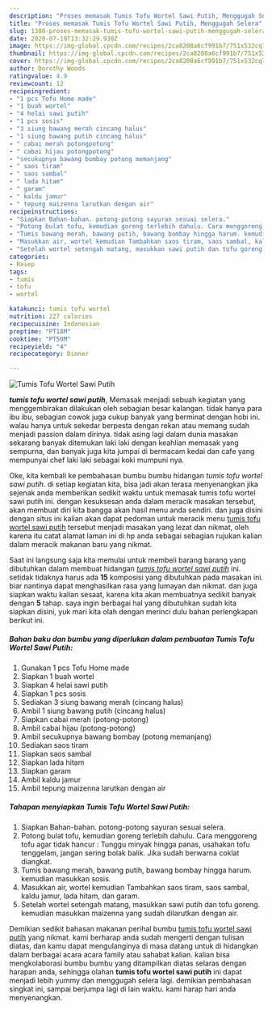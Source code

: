```yaml
---
description: "Proses memasak Tumis Tofu Wortel Sawi Putih, Menggugah Selera"
title: "Proses memasak Tumis Tofu Wortel Sawi Putih, Menggugah Selera"
slug: 1380-proses-memasak-tumis-tofu-wortel-sawi-putih-menggugah-selera
date: 2020-07-19T13:32:29.930Z
image: https://img-global.cpcdn.com/recipes/2ca8208a6cf991b7/751x532cq70/tumis-tofu-wortel-sawi-putih-foto-resep-utama.jpg
thumbnail: https://img-global.cpcdn.com/recipes/2ca8208a6cf991b7/751x532cq70/tumis-tofu-wortel-sawi-putih-foto-resep-utama.jpg
cover: https://img-global.cpcdn.com/recipes/2ca8208a6cf991b7/751x532cq70/tumis-tofu-wortel-sawi-putih-foto-resep-utama.jpg
author: Dorothy Woods
ratingvalue: 4.9
reviewcount: 12
recipeingredient:
- "1 pcs Tofu Home made"
- "1 buah wortel"
- "4 helai sawi putih"
- "1 pcs sosis"
- "3 siung bawang merah cincang halus"
- "1 siung bawang putih cincang halus"
- " cabai merah potongpotong"
- " cabai hijau potongpotong"
- "secukupnya bawang bombay potong memanjang"
- " saos tiram"
- " saos sambal"
- " lada hitam"
- " garam"
- " kaldu jamur"
- " tepung maizenna larutkan dengan air"
recipeinstructions:
- "Siapkan Bahan-bahan. potong-potong sayuran sesuai selera."
- "Potong bulat tofu, kemudian goreng terlebih dahulu. Cara menggoreng tofu agar tidak hancur : Tunggu minyak hingga panas, usahakan tofu tenggelam, jangan sering bolak balik. Jika sudah berwarna coklat diangkat."
- "Tumis bawang merah, bawang putih, bawang bombay hingga harum. kemudian masukkan sosis."
- "Masukkan air, wortel kemudian Tambahkan saos tiram, saos sambal, kaldu jamur, lada hitam, dan garam."
- "Setelah wortel setengah matang, masukkan sawi putih dan tofu goreng. kemudian masukkan maizenna yang sudah dilarutkan dengan air."
categories:
- Resep
tags:
- tumis
- tofu
- wortel

katakunci: tumis tofu wortel 
nutrition: 227 calories
recipecuisine: Indonesian
preptime: "PT18M"
cooktime: "PT50M"
recipeyield: "4"
recipecategory: Dinner

---
```



![Tumis Tofu Wortel Sawi Putih](https://img-global.cpcdn.com/recipes/2ca8208a6cf991b7/751x532cq70/tumis-tofu-wortel-sawi-putih-foto-resep-utama.jpg)

<b><i>tumis tofu wortel sawi putih</i></b>, Memasak menjadi sebuah kegiatan yang menggembirakan dilakukan oleh sebagian besar kalangan. tidak hanya para ibu ibu, sebagian cowok juga cukup banyak yang berminat dengan hobi ini. walau hanya untuk sekedar berpesta dengan rekan atau memang sudah menjadi passion dalam dirinya. tidak asing lagi dalam dunia masakan sekarang banyak ditemukan laki laki dengan keahlian memasak yang sempurna, dan banyak juga kita jumpai di bermacam kedai dan cafe yang mempunyai chef laki laki sebagai koki mumpuni nya.



Oke, kita kembali ke pembahasan bumbu bumbu hidangan <i>tumis tofu wortel sawi putih</i>. di setiap kegiatan kita, bisa jadi akan terasa menyenangkan jika sejenak anda memberikan sedikit waktu untuk memasak tumis tofu wortel sawi putih ini. dengan kesuksesan anda dalam meracik masakan tersebut, akan membuat diri kita bangga akan hasil menu anda sendiri. dan juga disini dengan situs ini kalian akan dapat pedoman untuk meracik menu <u>tumis tofu wortel sawi putih</u> tersebut menjadi masakan yang lezat dan nikmat, oleh karena itu catat alamat laman ini di hp anda sebagai sebagian rujukan kalian dalam meracik makanan baru yang nikmat.


Saat ini langsung saja kita memulai untuk membeli barang barang yang dibutuhkan dalam membuat hidangan <u><i>tumis tofu wortel sawi putih</i></u> ini. setidak tidaknya harus ada <b>15</b> komposisi yang dibutuhkan pada masakan ini. biar nantinya dapat menghasilkan rasa yang lumayan dan nikmat. dan juga siapkan waktu kalian sesaat, karena kita akan membuatnya sedikit banyak dengan <b>5</b> tahap. saya ingin berbagai hal yang dibutuhkan sudah kita siapkan disini, yuk mari kita olah dengan merinci dulu bahan perlengkapan berikut ini.

<!--inarticleads1-->

##### Bahan baku dan bumbu yang diperlukan dalam pembuatan Tumis Tofu Wortel Sawi Putih:

1. Gunakan 1 pcs Tofu Home made
1. Siapkan 1 buah wortel
1. Siapkan 4 helai sawi putih
1. Siapkan 1 pcs sosis
1. Sediakan 3 siung bawang merah (cincang halus)
1. Ambil 1 siung bawang putih (cincang halus)
1. Siapkan  cabai merah (potong-potong)
1. Ambil  cabai hijau (potong-potong)
1. Ambil secukupnya bawang bombay (potong memanjang)
1. Sediakan  saos tiram
1. Siapkan  saos sambal
1. Siapkan  lada hitam
1. Siapkan  garam
1. Ambil  kaldu jamur
1. Ambil  tepung maizenna larutkan dengan air




<!--inarticleads2-->

##### Tahapan menyiapkan Tumis Tofu Wortel Sawi Putih:

1. Siapkan Bahan-bahan. potong-potong sayuran sesuai selera.
1. Potong bulat tofu, kemudian goreng terlebih dahulu. Cara menggoreng tofu agar tidak hancur : Tunggu minyak hingga panas, usahakan tofu tenggelam, jangan sering bolak balik. Jika sudah berwarna coklat diangkat.
1. Tumis bawang merah, bawang putih, bawang bombay hingga harum. kemudian masukkan sosis.
1. Masukkan air, wortel kemudian Tambahkan saos tiram, saos sambal, kaldu jamur, lada hitam, dan garam.
1. Setelah wortel setengah matang, masukkan sawi putih dan tofu goreng. kemudian masukkan maizenna yang sudah dilarutkan dengan air.




Demikian sedikit bahasan makanan perihal bumbu <u>tumis tofu wortel sawi putih</u> yang nikmat. kami berharap anda sudah mengerti dengan tulisan diatas, dan kamu dapat mengulanginya di masa datang untuk di hidangkan dalam berbagai acara acara family atau sahabat kalian. kalian bisa mengkolaborasi bumbu bumbu yang ditampilkan diatas selaras dengan harapan anda, sehingga olahan <b>tumis tofu wortel sawi putih</b> ini dapat menjadi lebih yummy dan menggugah selera lagi. demikian pembahasan singkat ini, sampai berjumpa lagi di lain waktu. kami harap hari anda menyenangkan.
